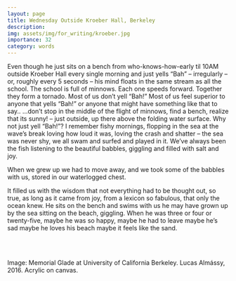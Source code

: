 ```yaml
---
layout: page
title: Wednesday Outside Kroeber Hall, Berkeley
description: 
img: assets/img/for_writing/kroeber.jpg
importance: 32
category: words
---
```


Even though he just sits on a bench from who-knows-how-early til 10AM outside Kroeber Hall every single morning and just yells “Bah” – irregularly – or, roughly every 5 seconds – his mind floats in the same stream as all the school.
The school is full of minnows. Each one speeds forward. Together they form a tornado. Most of us don’t yell “Bah!”
Most of us feel superior
	to anyone that yells “Bah!”
	or anyone that might have something like that to say..
	…don’t stop in the middle of the flight of minnows, 
	find a bench,
	realize that its sunny! –
	just outside,
	up there above the folding water surface.
Why not just yell “Bah!”?
I remember fishy mornings,
flopping in the sea at the wave’s break
	loving how loud it was,
loving the crash and shatter –
the sea was never shy,
	we all swam and surfed and played in it.
We’ve always been the fish
listening to the beautiful babbles,
giggling and filled with salt and joy.

When we grew up we had to move away,
and we took some of the babbles with us,
	stored in our waterlogged chest.

It filled us with the wisdom that not everything had to be thought out, so true,
as long as it came from joy,
from a lexicon so fabulous,
	that only the ocean knew.
He sits on the bench and swims with us
he may have grown up by the sea
sitting on the beach, giggling.
When he was three or four or twenty-five,
maybe he was so happy,
maybe he had to leave
maybe he’s sad
maybe he loves his beach
maybe it feels like the sand.



<br/><br/>

Image: Memorial Glade at University of California Berkeley. Lucas Almássy, 2016. Acrylic on canvas.